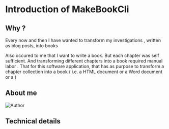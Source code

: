 # Introduction of MakeBookCli 

##  Why ?

Every now and then I have wanted to transform my investigations , written as blog posts, into books

Also occured to me that I want to write a book. But each chapter was self sufficient. And transforming different chapters into a book required manual labor . That for this software application, that has as purpose to transform a chapter collection into a book ( i.e. a HTML document or a Word document or a )


## About me 

![Author](./Introduction_Assets/author.png "Author")

## Technical details

